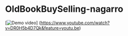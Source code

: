 # OldBookBuySelling-nagarro

[![Demo video](https://www.youtube.com/upload_thumbnail?v=DR0H5b4D7Qk&t=1)]
(https://www.youtube.com/watch?v=DR0H5b4D7Qk&feature=youtu.be)
